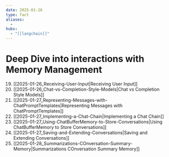 ```yaml
---
date: 2025-01-26
type: fact
aliases:
  -
hubs:
  - "[[langchain]]"
---
```


# Deep Dive into interactions with Memory Management

19. [[2025-01-26_Receiving-User-Input|Receiving User Input]]
20. [[2025-01-26_Chat-vs-Completion-Style-Models|Chat vs Completion Style Models]]
21. [[2025-01-27_Representing-Messages-with-ChatPromptTemplates|Representing Messages with ChatPromptTemplates]]
22. [[2025-01-27_Implementing-a-Chat-Chain|Implementing a Chat Chain]]
24. [[2025-01-27_Using-ChatBufferMemory-to-Store-Conversations|Using ChatBufferMemory to Store Conversations]]
25. [[2025-01-27_Saving-and-Extending-Conversations|Saving and Extending Conversations]]
26. [[2025-01-28_Summarizations-COnversation-Summary-Memory|Summarizations COnversation Summary Memory]]
